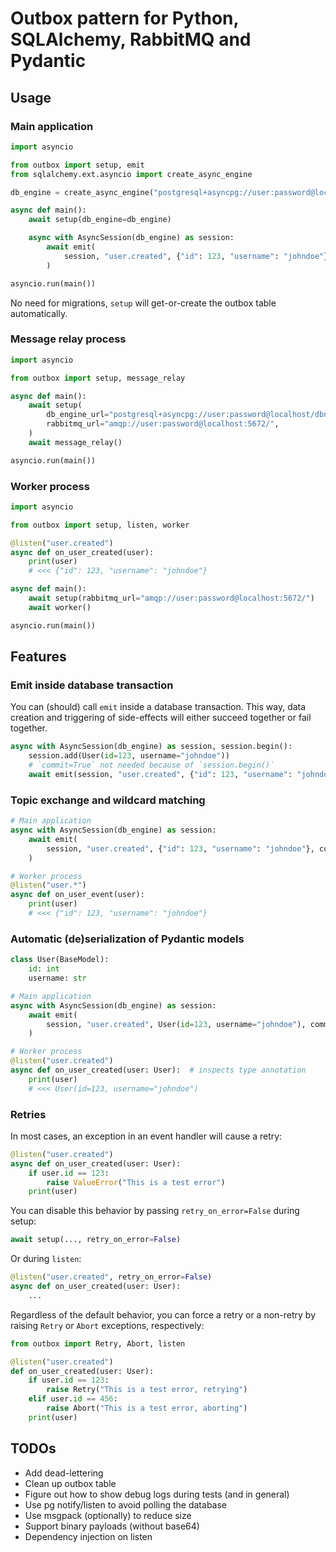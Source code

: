 # Outbox pattern for Python, SQLAlchemy, RabbitMQ and Pydantic

## Usage

### Main application

```python
import asyncio

from outbox import setup, emit
from sqlalchemy.ext.asyncio import create_async_engine

db_engine = create_async_engine("postgresql+asyncpg://user:password@localhost/dbname")

async def main():
    await setup(db_engine=db_engine)

    async with AsyncSession(db_engine) as session:
        await emit(
            session, "user.created", {"id": 123, "username": "johndoe"}, commit=True
        )

asyncio.run(main())
```

No need for migrations, `setup` will get-or-create the outbox table automatically.

### Message relay process

```python
import asyncio

from outbox import setup, message_relay

async def main():
    await setup(
        db_engine_url="postgresql+asyncpg://user:password@localhost/dbname",
        rabbitmq_url="amqp://user:password@localhost:5672/",
    )
    await message_relay()

asyncio.run(main())
```

### Worker process

```python
import asyncio

from outbox import setup, listen, worker

@listen("user.created")
async def on_user_created(user):
    print(user)
    # <<< {"id": 123, "username": "johndoe"}

async def main():
    await setup(rabbitmq_url="amqp://user:password@localhost:5672/")
    await worker()

asyncio.run(main())
```

## Features

### Emit inside database transaction

You can (should) call `emit` inside a database transaction. This way, data creation and triggering of side-effects will either succeed together or fail together.

```python
async with AsyncSession(db_engine) as session, session.begin():
    session.add(User(id=123, username="johndoe"))
    # `commit=True` not needed because of `session.begin()`
    await emit(session, "user.created", {"id": 123, "username": "johndoe"})
```

### Topic exchange and wildcard matching

```python
# Main application
async with AsyncSession(db_engine) as session:
    await emit(
        session, "user.created", {"id": 123, "username": "johndoe"}, commit=True
    )

# Worker process
@listen("user.*")
async def on_user_event(user):
    print(user)
    # <<< {"id": 123, "username": "johndoe"}
```

### Automatic (de)serialization of Pydantic models

```python
class User(BaseModel):
    id: int
    username: str

# Main application
async with AsyncSession(db_engine) as session:
    await emit(
        session, "user.created", User(id=123, username="johndoe"), commit=True
    )

# Worker process
@listen("user.created")
async def on_user_created(user: User):  # inspects type annotation
    print(user)
    # <<< User(id=123, username="johndoe")
```

### Retries

In most cases, an exception in an event handler will cause a retry:

```python
@listen("user.created")
async def on_user_created(user: User):
    if user.id == 123:
        raise ValueError("This is a test error")
    print(user)
```

You can disable this behavior by passing `retry_on_error=False` during setup:

```python
await setup(..., retry_on_error=False)
```

Or during `listen`:

```python
@listen("user.created", retry_on_error=False)
async def on_user_created(user: User):
    ...
```

Regardless of the default behavior, you can force a retry or a non-retry by raising `Retry` or `Abort` exceptions, respectively:

```python
from outbox import Retry, Abort, listen

@listen("user.created")
def on_user_created(user: User):
    if user.id == 123:
        raise Retry("This is a test error, retrying")
    elif user.id == 456:
        raise Abort("This is a test error, aborting")
    print(user)
```

## TODOs

- Add dead-lettering
- Clean up outbox table
- Figure out how to show debug logs during tests (and in general)
- Use pg notify/listen to avoid polling the database
- Use msgpack (optionally) to reduce size
- Support binary payloads (without base64)
- Dependency injection on listen
